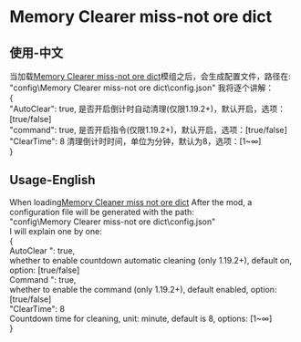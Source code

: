 # Memory Clearer miss-not ore dict

## 使用-中文
当加载[Memory Clearer miss-not ore dict](https://github.com/MCTeamPotato/MCMOD)模组之后，会生成配置文件，路径在:  
"config\Memory Clearer miss-not ore dict\config.json" 
我将逐个讲解：  
{  
"AutoClear": true, 是否开启倒计时自动清理(仅限1.19.2+)，默认开启，选项：[true/false]  
"command": true, 是否开启指令(仅限1.19.2+)，默认开启，选项：[true/false]   
"ClearTime": 8 清理倒计时时间，单位为分钟，默认为8，选项：[1~∞]  
}
## Usage-English

When loading[Memory Cleaner miss not ore dict](https://github.com/MCTeamPotato/MCMOD) After the mod, a configuration file will be generated with the path:  
"config\Memory Clearer miss-not ore dict\config.json"  
I will explain one by one:  
{    
AutoClear ": true,  
whether to enable countdown automatic cleaning (only 1.19.2+), default on, option: [true/false]  
Command ": true,  
whether to enable the command (only 1.19.2+), default enabled, option: [true/false]  
"ClearTime": 8  
Countdown time for cleaning, unit: minute, default is 8, options: [1~∞]  
}  